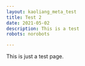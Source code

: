 ```yaml
---
layout: kaoliang_meta_test
title: Test 2
date: 2021-05-02
description: This is a test
robots: norobots

---
```


This is just a test page.

